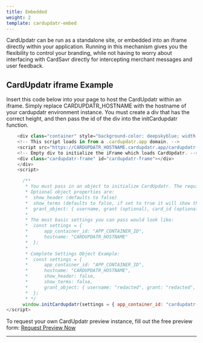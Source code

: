 ```yaml
---
title: Embedded
weight: 2
template: cardupdatr-embed
---
```


CardUpdatr can be run as a standalone site, or embedded into an iframe directly within your application. Running in this mechanism gives you the flexibility to control your branding, while not having to worry about interfacing with CardSavr directly for intercepting merchant messages and user feedback.

## CardUpdatr iframe Example

Insert this code below into your page to host the CardUpdatr within an iframe. Simply replace CARDUPDATR_HOSTNAME with the hostname of your cardupdatr environment instance.  You must create a div that has the correct height, and then pass the id of the div into the initCardupdatr function.


```javascript
    <div class="container" style="background-color: deepskyblue; width: 100%; text-align: center; padding-top: 3vh; min-height: 100vh;">
    <!-- This script loads in from a .cardupdatr.app domain. -->
    <script src="https://CARDUPDATR_HOSTNAME.cardupdatr.app/cardupdatr-client.js"></script>
    <!-- Empty div to initialize the iFrame which loads CardUpdatr. -->
    <div class="cardupdatr-frame" id="cardupdatr-frame"></div>
    </div>
    <script>

      /**
       * You must pass in an object to initialize CardUpdatr. The required properties in the object are app_container_id and hostname.
       * Optional object properties are:
       *  show_header (defaults to false)
       *  show_terms (defaults to false, if set to true it will show the user the T&C page)
       *  grant_object: { username, grant (optional), card_id (optional) } (grant_object is an optional object property of settings)
       * 
       * The most basic settings you can pass would look like:
       *  const settings = {
       *      app_container_id: "APP_CONTAINER_ID",
       *      hostname: "CARDUPDATR_HOSTNAME"
       *  };
       * 
       * Complete Settings Object Example: 
       *  const settings = {
       *      app_container_id: "APP_CONTAINER_ID",
       *      hostname: "CARDUPDATR_HOSTNAME",
       *      show_header: false,
       *      show_terms: false,
       *      grant_object: { username: "redacted", grant: "redacted", card_id: "redacted" }
       *  }; 
       * */
      window.initCardupdatr(settings = { app_container_id: "cardupdatr-frame", hostname: "https://CARDUPDATR_HOSTNAME.cardupdatr.app/" });
</script>
```

To request your own CardUpdatr preview instance, fill out the free preview form:  <a href="https://strivve.com/cardupdatr/#cardupdatr-form" target="_blank">Request Preview Now</a>

***
